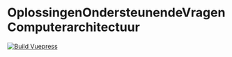 # OplossingenOndersteunendeVragenComputerarchitectuur
[![Build Vuepress](https://github.com/JoeyDeSmet/OplossingenOndersteunendeVragenComputerarchitectuur/actions/workflows/build_production.yml/badge.svg)](https://github.com/JoeyDeSmet/OplossingenOndersteunendeVragenComputerarchitectuur/actions/workflows/build_production.yml)

